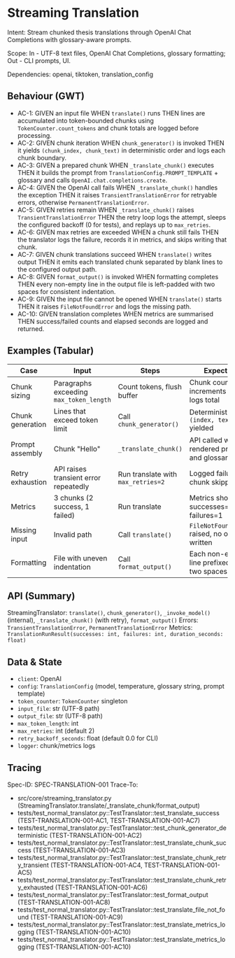 # Streaming Translation
Intent: Stream chunked thesis translations through OpenAI Chat Completions with glossary-aware prompts.

Scope: In - UTF-8 text files, OpenAI Chat Completions, glossary formatting; Out - CLI prompts, UI.

Dependencies: openai, tiktoken, translation_config

## Behaviour (GWT)
- AC-1: GIVEN an input file WHEN `translate()` runs THEN lines are accumulated into token-bounded chunks using `TokenCounter.count_tokens` and chunk totals are logged before processing.
- AC-2: GIVEN chunk iteration WHEN `chunk_generator()` is invoked THEN it yields `(chunk_index, chunk_text)` in deterministic order and logs each chunk boundary.
- AC-3: GIVEN a prepared chunk WHEN `_translate_chunk()` executes THEN it builds the prompt from `TranslationConfig.PROMPT_TEMPLATE` + glossary and calls `OpenAI.chat.completions.create`.
- AC-4: GIVEN the OpenAI call fails WHEN `_translate_chunk()` handles the exception THEN it raises `TransientTranslationError` for retryable errors, otherwise `PermanentTranslationError`.
- AC-5: GIVEN retries remain WHEN `_translate_chunk()` raises `TransientTranslationError` THEN the retry loop logs the attempt, sleeps the configured backoff (0 for tests), and replays up to `max_retries`.
- AC-6: GIVEN max retries are exceeded WHEN a chunk still fails THEN the translator logs the failure, records it in metrics, and skips writing that chunk.
- AC-7: GIVEN chunk translations succeed WHEN `translate()` writes output THEN it emits each translated chunk separated by blank lines to the configured output path.
- AC-8: GIVEN `format_output()` is invoked WHEN formatting completes THEN every non-empty line in the output file is left-padded with two spaces for consistent indentation.
- AC-9: GIVEN the input file cannot be opened WHEN `translate()` starts THEN it raises `FileNotFoundError` and logs the missing path.
- AC-10: GIVEN translation completes WHEN metrics are summarised THEN success/failed counts and elapsed seconds are logged and returned.

## Examples (Tabular)
| Case | Input | Steps | Expected |
|---|---|---|---|
| Chunk sizing | Paragraphs exceeding `max_token_length` | Count tokens, flush buffer | Chunk count increments and logs total |
| Chunk generation | Lines that exceed token limit | Call `chunk_generator()` | Deterministic `(index, text)` yielded |
| Prompt assembly | Chunk "Hello" | `_translate_chunk()` | API called with rendered prompt and glossary |
| Retry exhaustion | API raises transient error repeatedly | Run translate with `max_retries=2` | Logged failures, chunk skipped |
| Metrics | 3 chunks (2 success, 1 failed) | Run translate | Metrics shows successes=2, failures=1 |
| Missing input | Invalid path | Call `translate()` | `FileNotFoundError` raised, no output written |
| Formatting | File with uneven indentation | Call `format_output()` | Each non-empty line prefixed with two spaces |

## API (Summary)
StreamingTranslator: `translate()`, `chunk_generator()`, `_invoke_model()` (internal), `_translate_chunk()` (with retry), `format_output()`
Errors: `TransientTranslationError`, `PermanentTranslationError`
Metrics: `TranslationRunResult(successes: int, failures: int, duration_seconds: float)`

## Data & State
- `client`: OpenAI
- `config`: `TranslationConfig` (model, temperature, glossary string, prompt template)
- `token_counter`: `TokenCounter` singleton
- `input_file`: str (UTF-8 path)
- `output_file`: str (UTF-8 path)
- `max_token_length`: int
- `max_retries`: int (default 2)
- `retry_backoff_seconds`: float (default 0.0 for CLI)
- `logger`: chunk/metrics logs

## Tracing
Spec-ID: SPEC-TRANSLATION-001
Trace-To:
- src/core/streaming_translator.py (StreamingTranslator.translate/_translate_chunk/format_output)
- tests/test_normal_translator.py::TestTranslator::test_translate_success (TEST-TRANSLATION-001-AC1, TEST-TRANSLATION-001-AC7)
- tests/test_normal_translator.py::TestTranslator::test_chunk_generator_deterministic (TEST-TRANSLATION-001-AC2)
- tests/test_normal_translator.py::TestTranslator::test_translate_chunk_success (TEST-TRANSLATION-001-AC3)
- tests/test_normal_translator.py::TestTranslator::test_translate_chunk_retry_transient (TEST-TRANSLATION-001-AC4, TEST-TRANSLATION-001-AC5)
- tests/test_normal_translator.py::TestTranslator::test_translate_chunk_retry_exhausted (TEST-TRANSLATION-001-AC6)
- tests/test_normal_translator.py::TestTranslator::test_format_output (TEST-TRANSLATION-001-AC8)
- tests/test_normal_translator.py::TestTranslator::test_translate_file_not_found (TEST-TRANSLATION-001-AC9)
- tests/test_normal_translator.py::TestTranslator::test_translate_metrics_logging (TEST-TRANSLATION-001-AC10)
- tests/test_normal_translator.py::TestTranslator::test_translate_metrics_logging (TEST-TRANSLATION-001-AC10)
